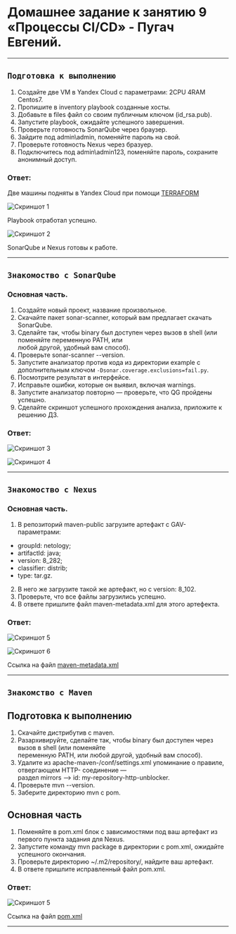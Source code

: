 # Домашнее задание к занятию 9 «Процессы CI/CD» - Пугач Евгений.


---

## `Подготовка к выполнению`

1. Создайте две VM в Yandex Cloud с параметрами: 2CPU 4RAM Centos7.
2. Пропишите в inventory playbook созданные хосты.
3. Добавьте в files файл со своим публичным ключом (id_rsa.pub).
4. Запустите playbook, ожидайте успешного завершения.
5. Проверьте готовность SonarQube через браузер.
6. Зайдите под admin\admin, поменяйте пароль на свой.
7. Проверьте готовность Nexus через бразуер.
8. Подключитесь под admin\admin123, поменяйте пароль, сохраните анонимный доступ.

### Ответ:

Две машины подняты в Yandex Cloud при помощи [TERRAFORM](https://github.com/PugachEV72/09-ci-03-cicd/tree/main/terraform_vms)

![Скриншот 1](https://github.com/PugachEV72/Images/blob/master/2024-01-14_15-48-53.png)

Playbook отработал успешно.

![Скриншот 2](https://github.com/PugachEV72/Images/blob/master/2024-01-14_23-27-59.png)

SonarQube и Nexus готовы к работе.

---


## `Знакомоство с SonarQube`

### Основная часть.

1. Создайте новый проект, название произвольное.
2. Скачайте пакет sonar-scanner, который вам предлагает скачать SonarQube.
3. Сделайте так, чтобы binary был доступен через вызов в shell (или поменяйте переменную PATH, или  
   любой другой, удобный вам способ).
4. Проверьте sonar-scanner --version.
5. Запустите анализатор против кода из директории example с дополнительным ключом `-Dsonar.coverage.exclusions=fail.py`.
6. Посмотрите результат в интерфейсе.
7. Исправьте ошибки, которые он выявил, включая warnings.
8. Запустите анализатор повторно — проверьте, что QG пройдены успешно.
9. Сделайте скриншот успешного прохождения анализа, приложите к решению ДЗ.

### Ответ:

![Скриншот 3](https://github.com/PugachEV72/Images/blob/master/2024-01-15_01-09-09.png)

![Скриншот 4](https://github.com/PugachEV72/Images/blob/master/2024-01-15_01-22-02.png)

---

## `Знакомоство с Nexus`

### Основная часть.

1. В репозиторий maven-public загрузите артефакт с GAV-параметрами:
- groupId: netology;
- artifactId: java;
- version: 8_282;
- classifier: distrib;
- type: tar.gz.
2. В него же загрузите такой же артефакт, но с version: 8_102.
3. Проверьте, что все файлы загрузились успешно.
4. В ответе пришлите файл maven-metadata.xml для этого артефекта.

### Ответ:

![Скриншот 5](https://github.com/PugachEV72/Images/blob/master/2024-01-15_02-22-42.png)

![Скриншот 6](https://github.com/PugachEV72/Images/blob/master/2024-01-15_22-37-16.png)

Ссылка на файл [maven-metadata.xml](https://github.com/PugachEV72/09-ci-03-cicd/blob/main/mvn/maven-metadata.xml)

---

## `Знакомство с Maven`

## Подготовка к выполнению

1. Скачайте дистрибутив с maven.
2. Разархивируйте, сделайте так, чтобы binary был доступен через вызов в shell (или поменяйте  
   переменную PATH, или любой другой, удобный вам способ).
3. Удалите из apache-maven-<version>/conf/settings.xml упоминание о правиле, отвергающем HTTP- соединение —  
   раздел mirrors —> id: my-repository-http-unblocker.
4. Проверьте mvn --version.
5. Заберите директорию mvn с pom.

## Основная часть

1. Поменяйте в pom.xml блок с зависимостями под ваш артефакт из первого пункта задания для Nexus.
2. Запустите команду mvn package в директории с pom.xml, ожидайте успешного окончания.
3. Проверьте директорию ~/.m2/repository/, найдите ваш артефакт.
4. В ответе пришлите исправленный файл pom.xml.

### Ответ:

![Скриншот 5](https://github.com/PugachEV72/Images/blob/master/2024-01-21_13-39-44.png)

Ссылка на файл [pom.xml](https://github.com/PugachEV72/09-ci-03-cicd/blob/main/mvn/pom.xml)

---

